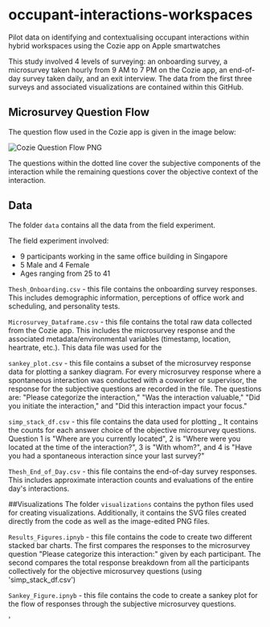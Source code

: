 # occupant-interactions-workspaces
Pilot data on identifying and contextualising occupant interactions within hybrid workspaces using the Cozie app on Apple smartwatches

This study involved 4 levels of surveying: an onboarding survey, a microsurvey taken hourly from 9 AM to 7 PM on the Cozie app, an end-of-day survey taken daily, and an exit interview. The data from the first three surveys and associated visualizations are contained within this GitHub.


## Microsurvey Question Flow
The question flow used in the Cozie app is given in the image below:

![Cozie Question Flow PNG](https://github.com/buds-lab/occupant-interactions-workspaces/assets/68923702/7578316b-1144-4d9b-bc07-23414954f2b9)

The questions within the dotted line cover the subjective components of the interaction while the remaining questions cover the objective context of the interaction.

## Data
The folder `data` contains all the data from the field experiment.

The field experiment involved:
* 9 participants working in the same office building in Singapore
* 5 Male and 4 Female
* Ages ranging from 25 to 41

`Thesh_Onboarding.csv` - this file contains the onboarding survey responses. This includes demographic information, perceptions of office work and scheduling, and personality tests.

`Microsurvey_Dataframe.csv` - this file contains the total raw data collected from the Cozie app. This includes the microsurvey response and the associated metadata/environmental variables (timestamp, location, heartrate, etc.). This data file was used for the 

`sankey_plot.csv` - this file contains a subset of the microsurvey response data for plotting a sankey diagram. For every microsurvey response where a spontaneous interaction was conducted with a coworker or supervisor, the response for the subjective questions are recorded in the file. The questions are: "Please categorize the interaction," "Was the interaction valuable," "Did you initiate the interaction," and "Did this interaction impact your focus."

`simp_stack_df.csv` - this file contains the data used for plotting _ It contains the counts for each answer choice of the objective microsurvey questions. Question 1 is "Where are you currently located", 2 is "Where were you located at the time of the interaction?", 3 is "With whom?", and 4 is "Have you had a spontaneous interaction since your last survey?"

`Thesh_End_of_Day.csv` - this file contains the end-of-day survey responses. This includes approximate interaction counts and evaluations of the entire day's interactions.


##Visualizations
The folder `visualizations` contains the python files used for creating visualizations. Additionally, it contains the SVG files created directly from the code as well as the image-edited PNG files.

`Results_Figures.ipnyb` - this file contains the code to create two different stacked bar charts. The first compares the responses to the microsurvey question "Please categorize this interaction:" given by each participant. The second compares the total response breakdown from all the participants collectively for the objective microsurvey questions (using 'simp_stack_df.csv')

`Sankey_Figure.ipnyb` - this file contains the code to create a sankey plot for the flow of responses through the subjective microsurvey questions.




'



